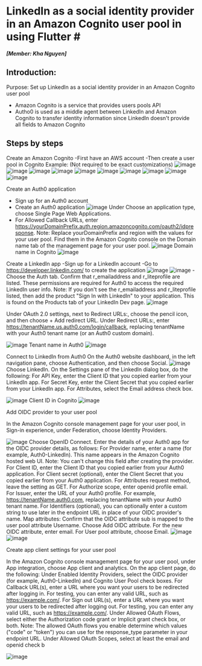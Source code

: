 # LinkedIn as a social identity provider in an Amazon Cognito user pool in using Flutter # <br /> 
**_[Member: Kha Nguyen]_**

## Introduction:
  Purpose: Set up LinkedIn as a social identity provider in an Amazon Cognito user pool
- Amazon Cognito is a service that provides users pools API
- Autho0 is used as a middle agent between LinkedIn and Amazon Cognito to transfer identity information since LinkedIn doesn't provide all fields to Amazon Cognito

## Steps by steps
Create an Amazon Cognito 
  -First have an AWS account
  -Then create a user pool in Cognito
  Example: (Not required to be exact customizations)
  ![image](https://github.com/KhaNguyen04/ArtSharing/assets/88961521/d20d5ddf-aa30-46e3-a88e-5852f3c5fe53)
  ![image](https://github.com/KhaNguyen04/ArtSharing/assets/88961521/4497a018-b551-48ef-8fdb-467876988fde)
  ![image](https://github.com/KhaNguyen04/ArtSharing/assets/88961521/6d7f19b3-fd56-4690-b090-dfb40c620aaf)
  ![image](https://github.com/KhaNguyen04/ArtSharing/assets/88961521/d5050791-28bc-4b29-8e57-b4a90e769f5b)
  ![image](https://github.com/KhaNguyen04/ArtSharing/assets/88961521/c067b824-e718-471a-8c42-d0fd1d05bbfd)
  ![image](https://github.com/KhaNguyen04/ArtSharing/assets/88961521/e9db170c-f123-4825-b0f3-10b7e585bd25)
  ![image](https://github.com/KhaNguyen04/ArtSharing/assets/88961521/4b6a411d-2069-4ba2-b560-ed17ae4f612f)
  ![image](https://github.com/KhaNguyen04/ArtSharing/assets/88961521/4211885c-e055-4ea0-8d77-66659bd27b5d)
  ![image](https://github.com/KhaNguyen04/ArtSharing/assets/88961521/8c626b43-89e6-4cd7-9c09-93eb1c0a15de)
  ![image](https://github.com/KhaNguyen04/ArtSharing/assets/88961521/a94526be-e9d5-4fc1-89f2-60af5426c803)


Create an Auth0 application
  -	Sign up for an Auth0 account
  - Create an Auth0 application
    ![image](https://github.com/KhaNguyen04/ArtSharing/assets/88961521/2c9a05ac-54e4-4089-97fb-3f5e660c5b7a)
    Under Choose an application type, choose Single Page Web Applications.
  -  For Allowed Callback URLs, enter https://yourDomainPrefix.auth.region.amazoncognito.com/oauth2/idpresponse.
Note: Replace yourDomainPrefix and region with the values for your user pool. Find them in the Amazon Cognito console on the Domain name tab of the management page for your user pool.
  ![image](https://github.com/KhaNguyen04/ArtSharing/assets/88961521/d4f5647f-7bef-48ef-bcec-2c97ff701a0c)
  Domain name in Cognito 
  ![image](https://github.com/KhaNguyen04/ArtSharing/assets/88961521/53085691-77a1-40a9-b3cc-ffb29513ba09)

Create a LinkedIn app
  -Sign up for a LinkedIn account
  -Go to https://developer.linkedin.com/ to create the application
  ![image](https://github.com/KhaNguyen04/ArtSharing/assets/88961521/ddd5301b-89cf-4999-9008-8694ca398516)
  ![image](https://github.com/KhaNguyen04/ArtSharing/assets/88961521/1580b3c5-8fbc-4317-baab-51817b92ca4a)
  -Choose the Auth tab. Confirm that r_emailaddress and r_liteprofile are listed. These permissions are required for Auth0 to access the required LinkedIn user info.
Note: If you don't see the r_emailaddress and r_liteprofile listed, then add the product "Sign In with LinkedIn" to your application. This is found on the Products tab of your LinkedIn Dev page.
![image](https://github.com/KhaNguyen04/ArtSharing/assets/88961521/d0596980-5519-4dcd-8676-fc2eb8a46062)

Under OAuth 2.0 settings, next to Redirect URLs:, choose the pencil icon, and then choose + Add redirect URL.
Under Redirect URLs:, enter https://tenantName.us.auth0.com/login/callback, replacing tenantName with your Auth0 tenant name (or an Auth0 custom domain).

![image](https://github.com/KhaNguyen04/ArtSharing/assets/88961521/2dccb94f-44db-4590-9ebc-7d2fcaa32dbd)
  Tenant name in Auth0
![image](https://github.com/KhaNguyen04/ArtSharing/assets/88961521/85c812ee-bf9c-4858-ac4e-2455e1fafb6f)

Connect to LinkedIn from Auth0
  On the Auth0 website dashboard, in the left navigation pane, choose Authentication, and then choose Social.
![image](https://github.com/KhaNguyen04/ArtSharing/assets/88961521/1aee62be-0f5d-455c-ba0f-03366d18d84b)
Choose LinkedIn.
On the Settings pane of the LinkedIn dialog box, do the following:
For API Key, enter the Client ID that you copied earlier from your LinkedIn app.
For Secret Key, enter the Client Secret that you copied earlier from your LinkedIn app.
For Attributes, select the Email address check box.

![image](https://github.com/KhaNguyen04/ArtSharing/assets/88961521/f74e62b8-2be1-48ac-9a99-36acaf04b5a2)
Client ID in Cognito
![image](https://github.com/KhaNguyen04/ArtSharing/assets/88961521/9b07848b-f313-4efa-9cae-351e19ae24ad)

Add OIDC provider to your user pool

In the Amazon Cognito console management page for your user pool, in Sign-in experience, under Federation, choose Identity Providers.

![image](https://github.com/KhaNguyen04/ArtSharing/assets/88961521/178044e6-06a2-4a43-ba3c-b8cb495148f2)
Choose OpenID Connect.
Enter the details of your Auth0 app for the OIDC provider details, as follows:
For Provider name, enter a name (for example, Auth0-LinkedIn). This name appears in the Amazon Cognito hosted web UI.
Note: You can't change this field after creating the provider.
For Client ID, enter the Client ID that you copied earlier from your Auth0 application.
For Client secret (optional), enter the Client Secret that you copied earlier from your Auth0 application.
For Attributes request method, leave the setting as GET.
For Authorize scope, enter openid profile email.
For Issuer, enter the URL of your Auth0 profile. For example, https://tenantName.auth0.com, replacing tenantName with your Auth0 tenant name.
For Identifiers (optional), you can optionally enter a custom string to use later in the endpoint URL in place of your OIDC provider's name.
Map attributes: Confirm that the OIDC attribute sub is mapped to the user pool attribute Username.
Choose Add OIDC attribute. For the new OIDC attribute, enter email. For User pool attribute, choose Email.
![image](https://github.com/KhaNguyen04/ArtSharing/assets/88961521/44df0ef6-31c8-408d-9407-c58604e113ca)
![image](https://github.com/KhaNguyen04/ArtSharing/assets/88961521/bc0f6709-684e-48e7-bbcc-6a16c6bcd9c5)

Create app client settings for your user pool

In the Amazon Cognito console management page for your user pool, under App integration, choose App client and analytics.
On the app client page, do the following:
Under Enabled Identity Providers, select the OIDC provider (for example, Auth0-LinkedIn) and Cognito User Pool check boxes.
For Callback URL(s), enter a URL where you want your users to be redirected after logging in. For testing, you can enter any valid URL, such as https://example.com/.
For Sign out URL(s), enter a URL where you want your users to be redirected after logging out. For testing, you can enter any valid URL, such as https://example.com/.
Under Allowed OAuth Flows, select either the Authorization code grant or Implicit grant check box, or both.
Note: The allowed OAuth flows you enable determine which values ("code" or "token") you can use for the response_type parameter in your endpoint URL.
Under Allowed OAuth Scopes, select at least the email and openid check b

![image](https://github.com/KhaNguyen04/ArtSharing/assets/88961521/85d40caa-dbb5-4323-9146-adbfe94cfb00)




